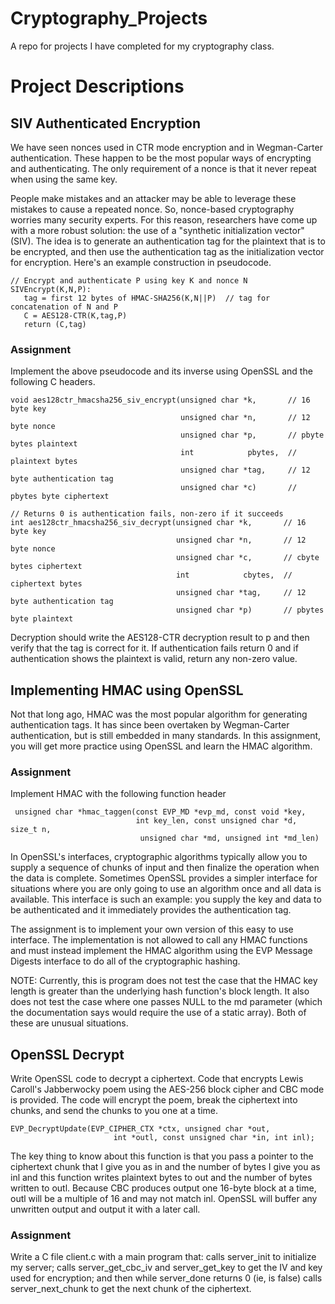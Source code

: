 # Cryptography_Projects
A repo for projects I have completed for my cryptography class.

# Project Descriptions
## SIV Authenticated Encryption
We have seen nonces used in CTR mode encryption and in Wegman-Carter authentication. These happen to be the most popular ways of encrypting and authenticating. The only requirement of a nonce is that it never repeat when using the same key. 

People make mistakes and an attacker may be able to leverage these mistakes to cause a repeated nonce. So, nonce-based cryptography worries many security experts. For this reason, researchers have come up with a more robust solution: the use of a "synthetic initialization vector" (SIV). The idea is to generate an authentication tag for the plaintext that is to be encrypted, and then use the authentication tag as the initialization vector for encryption. Here's an example construction in pseudocode.
```
// Encrypt and authenticate P using key K and nonce N
SIVEncrypt(K,N,P):
   tag = first 12 bytes of HMAC-SHA256(K,N||P)  // tag for concatenation of N and P
   C = AES128-CTR(K,tag,P)
   return (C,tag)
```
### Assignment
Implement the above pseudocode and its inverse using OpenSSL and the following C headers.
```
void aes128ctr_hmacsha256_siv_encrypt(unsigned char *k,       // 16 byte key
                                      unsigned char *n,       // 12 byte nonce
                                      unsigned char *p,       // pbyte bytes plaintext
                                      int            pbytes,  // plaintext bytes
                                      unsigned char *tag,     // 12 byte authentication tag
                                      unsigned char *c)       // pbytes byte ciphertext

// Returns 0 is authentication fails, non-zero if it succeeds
int aes128ctr_hmacsha256_siv_decrypt(unsigned char *k,       // 16 byte key
                                     unsigned char *n,       // 12 byte nonce
                                     unsigned char *c,       // cbyte bytes ciphertext
                                     int            cbytes,  // ciphertext bytes
                                     unsigned char *tag,     // 12 byte authentication tag
                                     unsigned char *p)       // pbytes byte plaintext
```                                     
Decryption should write the AES128-CTR decryption result to p and then verify that the tag is correct for it. If authentication fails return 0 and if authentication shows the plaintext is valid, return any non-zero value.

## Implementing HMAC using OpenSSL
Not that long ago, HMAC was the most popular algorithm for generating authentication tags. It has since been overtaken by Wegman-Carter authentication, but is still embedded in many standards. In this assignment, you will get more practice using OpenSSL and learn the HMAC algorithm.

### Assignment
Implement HMAC with the following function header
```
 unsigned char *hmac_taggen(const EVP_MD *evp_md, const void *key,
                            int key_len, const unsigned char *d, size_t n,
                             unsigned char *md, unsigned int *md_len)
```
In OpenSSL's interfaces, cryptographic algorithms typically allow you to supply a sequence of chunks of input and then finalize the operation when the data is complete. Sometimes OpenSSL provides a simpler interface for situations where you are only going to use an algorithm once and all data is available. This interface is such an example: you supply the key and data to be authenticated and it immediately provides the authentication tag.

The assignment is to implement your own version of this easy to use interface. The implementation is not allowed to call any HMAC functions and must instead implement the HMAC algorithm using the EVP Message Digests interface to do all of the cryptographic hashing.

NOTE: Currently, this is program does not test the case that the HMAC key length is greater than the underlying hash function's block length. It also does not test the case where one passes NULL to the md parameter (which the documentation says would require the use of a static array). Both of these are unusual situations.

## OpenSSL Decrypt
Write OpenSSL code to decrypt a ciphertext. Code that encrypts Lewis Caroll's Jabberwocky poem using the AES-256 block cipher and CBC mode is provided. The code will encrypt the poem, break the ciphertext into chunks, and send the chunks to you one at a time.
```
EVP_DecryptUpdate(EVP_CIPHER_CTX *ctx, unsigned char *out,
                       int *outl, const unsigned char *in, int inl);
```
The key thing to know about this function is that you pass a pointer to the ciphertext chunk that I give you as in and the number of bytes I give you as inl and this function writes plaintext bytes to out and the number of bytes written to outl. Because CBC produces output one 16-byte block at a time, outl will be a multiple of 16 and may not match inl. OpenSSL will buffer any unwritten output and output it with a later call.
### Assignment 
Write a C file client.c with a main program that: calls server_init to initialize my server; calls server_get_cbc_iv and server_get_key to get the IV and key used for encryption; and then while server_done returns 0 (ie, is false) calls server_next_chunk to get the next chunk of the ciphertext.
